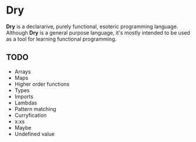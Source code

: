 # Dry
**Dry** is a declararive, purely functional, esoteric programming language. Although **Dry** is a general purpose language, it's mostly intended to be used as a tool for learning functional programming.

## TODO
* Arrays
* Maps
* Higher order functions
* Types
* Imports
* Lambdas
* Pattern matching
* Curryfication
* x:xs
* Maybe
* Undefined value